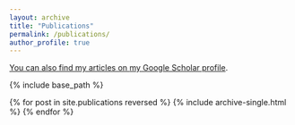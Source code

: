 ```yaml
---
layout: archive
title: "Publications"
permalink: /publications/
author_profile: true
---
```


<a href="{{ author.googlescholar }}">
You can also find my articles on <a href="{{ author.googlescholar }}" target="_blank">my Google Scholar profile</a>.

{% include base_path %}

{% for post in site.publications reversed %}
  {% include archive-single.html %}
{% endfor %}


